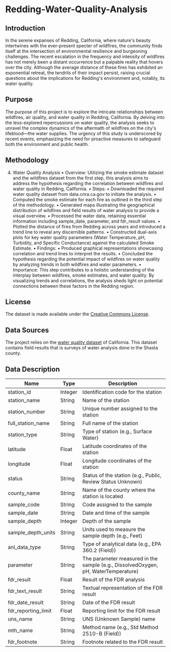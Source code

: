 # Redding-Water-Quality-Analysis

## Introduction
In the serene expanses of Redding, California, where nature's beauty intertwines with the ever-present specter of wildfires, the community finds itself at the intersection of environmental resilience and burgeoning challenges. The recent escalation in the frequency and intensity of wildfires has not merely been a distant occurrence but a palpable reality that hovers over the city. Although the average distance of these fires has exhibited an exponential retreat, the tendrils of their impact persist, raising crucial questions about the implications for Redding's environment and, notably, its water quality.

## Purpose
The purpose of this project is to explore the intricate relationships between wildfires, air quality, and water quality in Redding, California. By delving into the less-explored repercussions on water quality, the analysis seeks to unravel the complex dynamics of the aftermath of wildfires on the city's lifeblood—the water supplies. The urgency of this study is underscored by recent events, emphasizing the need for proactive measures to safeguard both the environment and public health.

## Methodology
4.	Water Quality Analysis
•	Overview: Utilizing the smoke estimate dataset and the wildfires dataset from the first step, this analysis aims to address the hypothesis regarding the correlation between wildfires and water quality in Redding, California.
•	Steps:
•	Downloaded the required water quality dataset from data.cnra.ca.gov to initiate the analysis.
•	Computed the smoke estimate for each fire as outlined in the third step of the methodology.
•	Generated maps illustrating the geographical distribution of wildfires and field results of water analysis to provide a visual overview.
•	Processed the water data, retaining essential information including sample_date, parameter, and fdr_result values.
•	Plotted the distance of fires from Redding across years and introduced a trend line to reveal any discernible patterns.
•	Constructed dual-axis plots for key water quality parameters (Water Temperature, pH, Turbidity, and Specific Conductance) against the calculated Smoke Estimate.
•	Findings:
•	Produced graphical representations showcasing correlation and trend lines to interpret the results.
•	Concluded the hypothesis regarding the potential impact of wildfires on water quality by analyzing trends in both wildfires and water parameters.
•	Importance: This step contributes to a holistic understanding of the interplay between wildfires, smoke estimates, and water quality. By visualizing trends and correlations, the analysis sheds light on potential connections between these factors in the Redding region.


## License
The dataset is made available under the [Creative Commons License](https://creativecommons.org/licenses/by/4.0/).

## Data Sources
The project relies on the [water quality dataset](https://data.ca.gov/dataset/water-quality-data/resource/b24d85ed-f88a-4d34-bdf1-812560c4b488) of California. This dataset contains field results that is surveys of water analysis done in the Shasta county.

## Data Description

| Name                  | Type      | Description                                               |
|-----------------------|-----------|-----------------------------------------------------------|
| station_id            | Integer   | Identification code for the station                        |
| station_name          | String    | Name of the station                                       |
| station_number        | String    | Unique number assigned to the station                      |
| full_station_name     | String    | Full name of the station                                   |
| station_type          | String    | Type of station (e.g., Surface Water)                      |
| latitude              | Float     | Latitude coordinates of the station                        |
| longitude             | Float     | Longitude coordinates of the station                       |
| status                | String    | Status of the station (e.g., Public, Review Status Unknown)|
| county_name           | String    | Name of the county where the station is located            |
| sample_code           | String    | Code assigned to the sample                                |
| sample_date           | String    | Date and time of the sample                                |
| sample_depth          | Integer   | Depth of the sample                                        |
| sample_depth_units    | String    | Units used to measure the sample depth (e.g., Feet)       |
| anl_data_type         | String    | Type of analytical data (e.g., EPA 360.2 (Field))          |
| parameter             | String    | The parameter measured in the sample (e.g., DissolvedOxygen, pH, WaterTemperature)|
| fdr_result            | Float     | Result of the FDR analysis                                 |
| fdr_text_result       | String    | Textual representation of the FDR result                   |
| fdr_date_result       | String    | Date of the FDR result                                     |
| fdr_reporting_limit   | Float     | Reporting limit for the FDR result                          |
| uns_name              | String    | UNS (Unknown Sample) name                                  |
| mth_name              | String    | Method name (e.g., Std Method 2510-B (Field))              |
| fdr_footnote          | String    | Footnote related to the FDR result                         |



